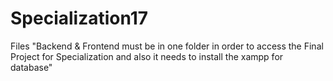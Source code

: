 # Specialization17


Files "Backend & Frontend must be in one folder in order to access the Final Project for Specialization and also it needs to install the xampp for database"
